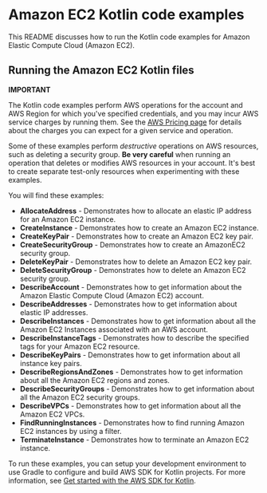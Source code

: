 # Amazon EC2 Kotlin code examples

This README discusses how to run the Kotlin code examples for Amazon Elastic Compute Cloud (Amazon EC2).

## Running the Amazon EC2 Kotlin files

**IMPORTANT**

The Kotlin code examples perform AWS operations for the account and AWS Region for which you've specified credentials, and you may incur AWS service charges by running them. See the [AWS Pricing page](https://aws.amazon.com/pricing/) for details about the charges you can expect for a given service and operation.

Some of these examples perform *destructive* operations on AWS resources,  such as deleting a security group. **Be very careful** when running an operation that deletes or modifies AWS resources in your account. It's best to create separate test-only resources when experimenting with these examples.

You will find these examples: 

- **AllocateAddress** - Demonstrates how to allocate an elastic IP address for an Amazon EC2 instance.
- **CreateInstance** - Demonstrates how to create an Amazon EC2 instance.
- **CreateKeyPair** - Demonstrates how to create an Amazon EC2 key pair.
- **CreateSecurityGroup** - Demonstrates how to create an AmazonEC2 security group.
- **DeleteKeyPair** - Demonstrates how to delete an Amazon EC2 key pair.
- **DeleteSecurityGroup** - Demonstrates how to delete an Amazon EC2 security group.
- **DescribeAccount** - Demonstrates how to get information about the Amazon Elastic Compute Cloud (Amazon EC2) account.
- **DescribeAddresses** - Demonstrates how to get information about elastic IP addresses.
- **DescribeInstances** - Demonstrates how to get information about all the Amazon EC2 Instances associated with an AWS account.
- **DescribeInstanceTags** - Demonstrates how to describe the specified tags for your Amazon EC2 resource.
- **DescribeKeyPairs** - Demonstrates how to get information about all instance key pairs.
- **DescribeRegionsAndZones** - Demonstrates how to get information about all the Amazon EC2 regions and zones.
- **DescribeSecurityGroups** - Demonstrates how to get information about all the Amazon EC2 security groups.
- **DescribeVPCs** - Demonstrates how to get information about all the Amazon EC2 VPCs.
- **FindRunningInstances** - Demonstrates how to find running Amazon EC2 instances by using a filter.
- **TerminateInstance** - Demonstrates how to terminate an Amazon EC2 instance.

To run these examples, you can setup your development environment to use Gradle to configure and build AWS SDK for Kotlin projects. For more information, 
see [Get started with the AWS SDK for Kotlin](https://docs.aws.amazon.com/sdk-for-kotlin/latest/developer-guide/setup.html). 
